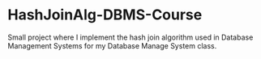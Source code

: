 # HashJoinAlg-DBMS-Course
Small project where I implement the hash join algorithm used in Database Management Systems for my Database Manage System class.
